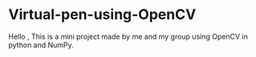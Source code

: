 # Virtual-pen-using-OpenCV
Hello ,
This is a mini project made by me and my group using OpenCV in python and NumPy.
